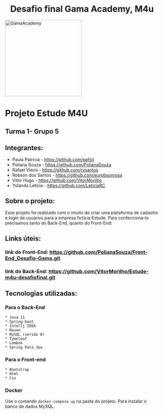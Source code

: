 <h1 style = "text-align: center;"> Desafio final Gama Academy, M4u </h1>

<img src="https://res.cloudinary.com/walljobs/image/upload/v1575401331/kzv4wwbbh6sai7cwqyu8.jpg" 
     alt="GamaAcademy" width="250" heigth="250"/>

#   Projeto Estude M4U
##   Turma 1- Grupo 5

##  Integrantes:
  * Paula Patricia - https://github.com/ppfsil
  * Poliana Souza - https://github.com/PolianaSouza
  * Rafael Vieira - https://github.com/rvsantos
  * Robson dos Santos - https://github.com/eurobsonrosa
  * Vitor Hugo - https://github.com/VitorMorilho
  * Yolanda Letícia - https://github.com/LeticiaRC

##  Sobre o projeto:
  Esse projeto foi realizado com o intuito de criar uma plataforma de cadastro e login de usuários para a empresa fictícia Estude.
  Para confecciona-lo precisamos tanto do Back-End, quanto do Front-End:

##  Links úteis:
### link do Front-End: https://github.com/PolianaSouza/Front-End_Desafio-Gama.git
### link do Back-End: https://github.com/VitorMorilho/Estude-m4u-desafiofinal.git

##  Tecnologias utilizadas:
### Para o Back-End
    * Java 11
    * Spring-boot
    * Intellj IDEA
    * Maven
    * MySQL (versão 8)
    * Tymeleaf
    * Lombok
    * Spring Data Jpa

### Para o Front-end
    * Bootstrap
    * Html
    * Css

### Docker
Use o comando `docker-compose up` na pasta do projeto. Para instalar o banco de dados MySQL.
